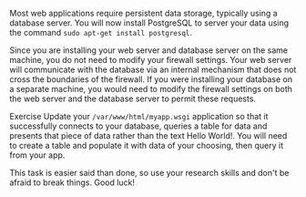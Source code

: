 Most web applications require persistent data storage, typically using a database server.
You will now install PostgreSQL to server your data using the command `sudo apt-get install postgresql`.

Since you are installing your web server and database server on the same machine, you do not need to modify your firewall settings. Your web server will communicate with the database via an internal mechanism that does not cross the boundaries of the firewall. If you were installing your database on a separate machine, you would need to modify the firewall settings on both the web server and the database server to permit these requests.

Exercise
Update your `/var/www/html/myapp.wsgi` application so that it successfully connects to your database, queries a table for data and presents that piece of data rather than the text Hello World!. You will need to create a table and populate it with data of your choosing, then query it from your app.

This task is easier said than done, so use your research skills and don't be afraid to break things. Good luck!